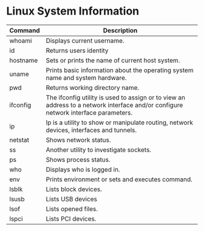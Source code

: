 # Linux System Information

| Command | Description |
|---|---|
| whoami | Displays current username. |
| id | Returns users identity |
| hostname | Sets or prints the name of current host system. |
| uname | Prints basic information about the operating system name and system hardware. |
| pwd | Returns working directory name. |
| ifconfig | The ifconfig utility is used to assign or to view an address to a network interface and/or configure network interface parameters. |
| ip | Ip is a utility to show or manipulate routing, network devices, interfaces and tunnels. |
| netstat | Shows network status. |
| ss | Another utility to investigate sockets. |
| ps | Shows process status. |
| who | Displays who is logged in. |
| env | Prints environment or sets and executes command. |
| lsblk | Lists block devices. |
| lsusb | Lists USB devices |
| lsof | Lists opened files. |
| lspci | Lists PCI devices. |